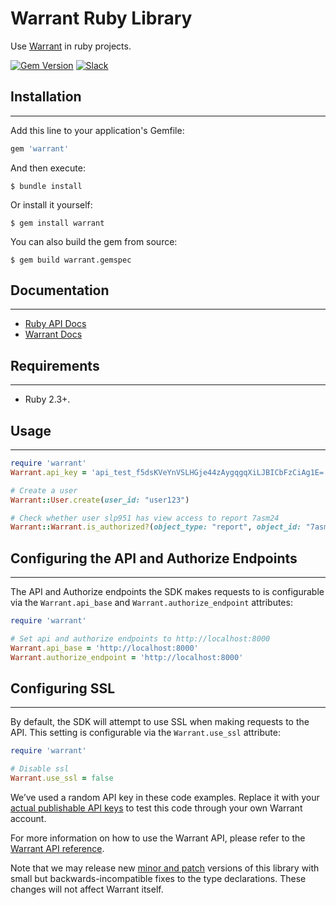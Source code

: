 # Warrant Ruby Library

Use [Warrant](https://warrant.dev/) in ruby projects.

[![Gem Version](https://badge.fury.io/rb/warrant.svg)](https://badge.fury.io/rb/warrant)
[![Slack](https://img.shields.io/badge/slack-join-brightgreen)](https://join.slack.com/t/warrantcommunity/shared_invite/zt-12g84updv-5l1pktJf2bI5WIKN4_~f4w)

## Installation
---

Add this line to your application's Gemfile:

```ruby
gem 'warrant'
```

And then execute:

    $ bundle install

Or install it yourself:

    $ gem install warrant

You can also build the gem from source:

    $ gem build warrant.gemspec

## Documentation
---

- [Ruby API Docs](https://rubydoc.info/gems/warrant)
- [Warrant Docs](https://docs.warrant.dev/)

## Requirements
---

- Ruby 2.3+.

## Usage
---

```ruby
require 'warrant'
Warrant.api_key = 'api_test_f5dsKVeYnVSLHGje44zAygqgqXiLJBICbFzCiAg1E='

# Create a user
Warrant::User.create(user_id: "user123")

# Check whether user slp951 has view access to report 7asm24
Warrant::Warrant.is_authorized?(object_type: "report", object_id: "7asm24", relation: "viewer", subject: { object_id: "user", object_id: "slp951" })
```

## Configuring the API and Authorize Endpoints
---
The API and Authorize endpoints the SDK makes requests to is configurable via the `Warrant.api_base` and `Warrant.authorize_endpoint` attributes:

```ruby
require 'warrant'

# Set api and authorize endpoints to http://localhost:8000
Warrant.api_base = 'http://localhost:8000'
Warrant.authorize_endpoint = 'http://localhost:8000'
```

## Configuring SSL
---
By default, the SDK will attempt to use SSL when making requests to the API. This setting is configurable via the `Warrant.use_ssl` attribute:

```ruby
require 'warrant'

# Disable ssl
Warrant.use_ssl = false
```


We’ve used a random API key in these code examples. Replace it with your [actual publishable API keys](https://app.warrant.dev) to
test this code through your own Warrant account.

For more information on how to use the Warrant API, please refer to the [Warrant API reference](https://docs.warrant.dev).

Note that we may release new [minor and patch](https://semver.org/) versions of this library with small but backwards-incompatible fixes to the type declarations. These changes will not affect Warrant itself.
